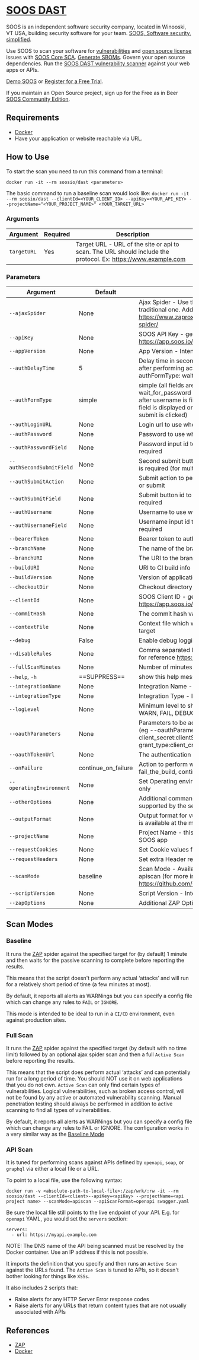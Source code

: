 # [SOOS DAST](https://soos.io/dast-product/)

SOOS is an independent software security company, located in Winooski, VT USA, building security software for your team. [SOOS, Software security, simplified](https://soos.io).

Use SOOS to scan your software for [vulnerabilities](https://app.soos.io/research/vulnerabilities) and [open source license](https://app.soos.io/research/licenses) issues with [SOOS Core SCA](https://soos.io/sca-product). [Generate SBOMs](https://kb.soos.io/help/generating-a-software-bill-of-materials-sbom). Govern your open source dependencies. Run the [SOOS DAST vulnerability scanner](https://soos.io/dast-product) against your web apps or APIs.

[Demo SOOS](https://app.soos.io/demo) or [Register for a Free Trial](https://app.soos.io/register).

If you maintain an Open Source project, sign up for the Free as in Beer [SOOS Community Edition](https://soos.io/products/community-edition).

## Requirements
- [Docker](https://www.docker.com/get-started)
- Have your application or website reachable via URL.

## How to Use
To start the scan you need to run this command from a terminal:
``` shell
docker run -it --rm soosio/dast <parameters>
```

The basic command to run a baseline scan would look like:
`docker run -it --rm soosio/dast --clientId=<YOUR_CLIENT_ID> --apiKey=<YOUR_API_KEY> --projectName="<YOUR_PROJECT_NAME>" <YOUR_TARGET_URL>`

### Arguments

| Argument | Required | Description |
| --- | --- | --- |
| `targetURL` | Yes | Target URL - URL of the site or api to scan. The URL should include the protocol. Ex: https://www.example.com |

### Parameters

| Argument | Default | Description |
| --- | --- | --- |
| `--ajaxSpider` | None | Ajax Spider - Use the ajax spider in addition to the traditional one. Additional information: https://www.zaproxy.org/docs/desktop/addons/ajax-spider/ |
| `--apiKey` | None | SOOS API Key - get yours from https://app.soos.io/integrate/dast |
| `--appVersion` | None | App Version - Intended for internal use only. |
| `--authDelayTime` | 5 | Delay time in seconds to wait for the page to load after performing actions in the form. (Used only on authFormType: wait_for_password and multi_page) |
| `--authFormType` | simple | simple (all fields are displayed at once), wait_for_password (Password field is displayed only after username is filled), or multi_page (Password field is displayed only after username is filled and submit is clicked) |
| `--authLoginURL` | None | Login url to use when authentication is required |
| `--authPassword` | None | Password to use when authentication is required |
| `--authPasswordField` | None | Password input id to use when authentication is required |
| `--authSecondSubmitField` | None | Second submit button id to use when authentication is required (for multi-page forms) |
| `--authSubmitAction` | None | Submit action to perform on form filled. Options: click or submit |
| `--authSubmitField` | None | Submit button id to use when authentication is required |
| `--authUsername` | None | Username to use when authentication is required |
| `--authUsernameField` | None | Username input id to use when authentication is required |
| `--bearerToken` | None | Bearer token to authenticate |
| `--branchName` | None | The name of the branch from the SCM System |
| `--branchURI` | None | The URI to the branch from the SCM System |
| `--buildURI` | None | URI to CI build info |
| `--buildVersion` | None | Version of application build artifacts |
| `--checkoutDir` | None | Checkout directory to locate SARIF report |
| `--clientId` | None | SOOS Client ID - get yours from https://app.soos.io/integrate/dast |
| `--commitHash` | None | The commit hash value from the SCM System |
| `--contextFile` | None | Context file which will be loaded prior to scanning the target |
| `--debug` | False | Enable debug logging for ZAP. |
| `--disableRules` | None | Comma separated list of ZAP rules IDs to disable. List for reference https://www.zaproxy.org/docs/alerts/ |
| `--fullScanMinutes` | None | Number of minutes for the spider to run |
| `--help`, `-h` | ==SUPPRESS== | show this help message and exit |
| `--integrationName` | None | Integration Name - Intended for internal use only. |
| `--integrationType` | None | Integration Type - Intended for internal use only. |
| `--logLevel` | None | Minimum level to show logs: PASS, IGNORE, INFO, WARN, FAIL, DEBUG, ERROR. |
| `--oauthParameters` | None | Parameters to be added to the oauth token request. (eg --oauthParameters="client_id:clientID, client_secret:clientSecret, grant_type:client_credentials") |
| `--oauthTokenUrl` | None | The authentication URL that grants the access_token. |
| `--onFailure` | continue_on_failure | Action to perform when the scan fails. Options: fail_the_build, continue_on_failure |
| `--operatingEnvironment` | None | Set Operating environment for information purposes only |
| `--otherOptions` | None | Additional command line arguments for items not supported by the set of parameters above |
| `--outputFormat` | None | Output format for vulnerabilities: only the value SARIF is available at the moment |
| `--projectName` | None | Project Name - this is what will be displayed in the SOOS app |
| `--requestCookies` | None | Set Cookie values for the requests to the target URL |
| `--requestHeaders` | None | Set extra Header requests |
| `--scanMode` | baseline | Scan Mode - Available modes: baseline, fullscan, and apiscan (for more information about scan modes visit https://github.com/soos-io/soos-dast#scan-modes) |
| `--scriptVersion` | None | Script Version - Intended for internal use only. |
| `--zapOptions` | None | Additional ZAP Options |

## Scan Modes

### Baseline

It runs the [ZAP](https://www.zaproxy.org/docs/docker/about/) spider against the specified target for (by default) 1 minute and then waits for the passive scanning to complete before reporting the results.

This means that the script doesn't perform any actual ‘attacks’ and will run for a relatively short period of time (a few minutes at most).

By default, it reports all alerts as WARNings but you can specify a config file which can change any rules to `FAIL` or `IGNORE`.

This mode is intended to be ideal to run in a `CI/CD` environment, even against production sites.

### Full Scan

It runs the [ZAP](https://www.zaproxy.org/docs/docker/about/) spider against the specified target (by default with no time limit) followed by an optional ajax spider scan and then a full `Active Scan` before reporting the results.

This means that the script does perform actual ‘attacks’ and can potentially run for a long period of time. You should NOT use it on web applications that you do not own. `Active Scan` can only find certain types of vulnerabilities. Logical vulnerabilities, such as broken access control, will not be found by any active or automated vulnerability scanning. Manual penetration testing should always be performed in addition to active scanning to find all types of vulnerabilities.

By default, it reports all alerts as WARNings but you can specify a config file which can change any rules to FAIL or IGNORE. The configuration works in a very similar way as the [Baseline Mode](#baseline)

### API Scan

It is tuned for performing scans against APIs defined by `openapi`, `soap`, or `graphql` via either a local file or a URL.

To point to a local file, use the following syntax:
```
docker run -v <absolute-path-to-local-file>:/zap/wrk/:rw -it --rm soosio/dast --clientId=<client>--apiKey=<apiKey> --projectName=<api project name> --scanMode=apiscan --apiScanFormat=openapi swagger.yaml
```

Be sure the local file still points to the live endpoint of your API. E.g. for `openapi` YAML, you would set the `servers` section:
```
servers:
  - url: https://myapi.example.com
```

NOTE: The DNS name of the API being scanned must be resolved by the Docker container. Use an IP address if this is not possible.

It imports the definition that you specify and then runs an `Active Scan` against the URLs found. The `Active Scan` is tuned to APIs, so it doesn't bother looking for things like `XSSs`.

It also includes 2 scripts that:
- Raise alerts for any HTTP Server Error response codes
- Raise alerts for any URLs that return content types that are not usually associated with APIs

## References
 - [ZAP](https://www.zaproxy.org/)
 - [Docker](https://docs.docker.com/)
